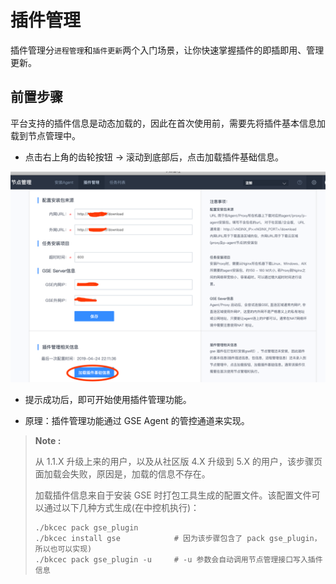 # 插件管理

插件管理分`进程管理`和`插件更新`两个入门场景，让你快速掌握插件的即插即用、管理更新。

## 前置步骤

平台支持的插件信息是动态加载的，因此在首次使用前，需要先将插件基本信息加载到节点管理中。

- 点击右上角的齿轮按钮 -> 滚动到底部后，点击加载插件基础信息。

![加载插件基础信息](../assets/加载插件基础信息.png)

- 提示成功后，即可开始使用插件管理功能。

- 原理：插件管理功能通过 GSE Agent 的管控通道来实现。

>**Note :**
>
>从 1.1.X 升级上来的用户，以及从社区版 4.X 升级到 5.X 的用户，该步骤页面加载会失败，原因是，加载的信息不存在。
>
>加载插件信息来自于安装 GSE 时打包工具生成的配置文件。该配置文件可以通过以下几种方式生成(在中控机执行)：
>
>```shell
>./bkcec pack gse_plugin
>./bkcec install gse 			# 因为该步骤包含了 pack gse_plugin，所以也可以实现)
>./bkcec pack gse_plugin -u 	# -u 参数会自动调用节点管理接口写入插件信息
>```
>
>
